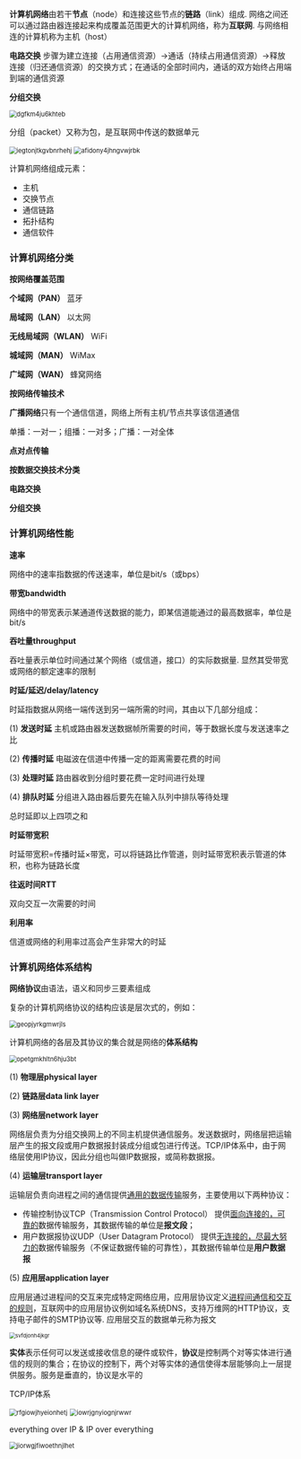 **计算机网络**由若干**节点**（node）和连接这些节点的**链路**（link）组成. 网络之间还可以通过路由器连接起来构成覆盖范围更大的计算机网络，称为**互联网**. 与网络相连的计算机称为主机（host）

**电路交换** 步骤为建立连接（占用通信资源）→通话（持续占用通信资源）→释放连接（归还通信资源）的交换方式；在通话的全部时间内，通话的双方始终占用端到端的通信资源

**分组交换** 

<img src="C:\Users\Xiao Yuxuan\Documents\pic\dgfkm4ju6khteb.PNG" alt="dgfkm4ju6khteb" style="zoom:80%;" />

分组（packet）又称为包，是互联网中传送的数据单元

<img src="C:\Users\Xiao Yuxuan\Documents\pic\iegtonjtkgvbnrhehj.PNG" alt="iegtonjtkgvbnrhehj" style="zoom:80%;" />

<img src="C:\Users\Xiao Yuxuan\Documents\pic\afidony4jhngvwjrbk.PNG" alt="afidony4jhngvwjrbk" style="zoom:80%;" />





计算机网络组成元素：

+ 主机
+ 交换节点
+ 通信链路
+ 拓扑结构
+ 通信软件



### 计算机网络分类

**按网络覆盖范围**

**个域网（PAN）**	蓝牙

**局域网（LAN）**	以太网

**无线局域网（WLAN）** WiFi

**城域网（MAN）**	WiMax

**广域网（WAN）**	蜂窝网络



**按网络传输技术**

**广播网络**只有一个通信信道，网络上所有主机/节点共享该信道通信

单播：一对一；组播：一对多；广播：一对全体

**点对点传输**



**按数据交换技术分类**

**电路交换**

**分组交换**



### 计算机网络性能

**速率**

网络中的速率指数据的传送速率，单位是bit/s（或bps）

**带宽bandwidth**

网络中的带宽表示某通道传送数据的能力，即某信道能通过的最高数据率，单位是bit/s

**吞吐量throughput**

吞吐量表示单位时间通过某个网络（或信道，接口）的实际数据量. 显然其受带宽或网络的额定速率的限制

**时延/延迟/delay/latency**

时延指数据从网络一端传送到另一端所需的时间，其由以下几部分组成：

(1) **发送时延** 主机或路由器发送数据帧所需要的时间，等于数据长度与发送速率之比

(2) **传播时延** 电磁波在信道中传播一定的距离需要花费的时间

(3) **处理时延** 路由器收到分组时要花费一定时间进行处理

(4) **排队时延** 分组进入路由器后要先在输入队列中排队等待处理

总时延即以上四项之和

**时延带宽积**

时延带宽积=传播时延×带宽，可以将链路比作管道，则时延带宽积表示管道的体积，也称为链路长度

**往返时间RTT**

双向交互一次需要的时间

**利用率**

信道或网络的利用率过高会产生非常大的时延



### 计算机网络体系结构

**网络协议**由语法，语义和同步三要素组成

复杂的计算机网络协议的结构应该是层次式的，例如：

<img src="C:\Users\Xiao Yuxuan\Documents\pic\geopjyrkgmwrjls.PNG" alt="geopjyrkgmwrjls" style="zoom:80%;" />

计算机网络的各层及其协议的集合就是网络的**体系结构**

<img src="C:\Users\Xiao Yuxuan\Documents\pic\opetgmkhltn6hju3bt.PNG" alt="opetgmkhltn6hju3bt" style="zoom:80%;" />

(1) **物理层physical layer**



(2) **链路层data link layer**



(3) **网络层network layer**

网络层负责为分组交换网上的不同主机提供通信服务。发送数据时，网络层把运输层产生的报文段或用户数据报封装成分组或包进行传送。TCP/IP体系中，由于网络层使用IP协议，因此分组也叫做IP数据报，或简称数据报。

(4) **运输层transport layer**

运输层负责向进程之间的通信提供<u>通用的数据传输</u>服务，主要使用以下两种协议：

+ 传输控制协议TCP（Transmission Control Protocol） 提供<u>面向连接的，可靠的</u>数据传输服务，其数据传输的单位是**报文段**；
+ 用户数据报协议UDP（User Datagram Protocol） 提供<u>无连接的，尽最大努力的</u>数据传输服务（不保证数据传输的可靠性），其数据传输单位是**用户数据报**

(5) **应用层application layer**

应用层通过进程间的交互来完成特定网络应用，应用层协议定义<u>进程间通信和交互的规则</u>，互联网中的应用层协议例如域名系统DNS，支持万维网的HTTP协议，支持电子邮件的SMTP协议等. 应用层交互的数据单元称为报文

<img src="C:\Users\Xiao Yuxuan\Documents\pic\svfdjonh4jkgr.PNG" alt="svfdjonh4jkgr" style="zoom:67%;" />

**实体**表示任何可以发送或接收信息的硬件或软件，**协议**是控制两个对等实体进行通信的规则的集合；在协议的控制下，两个对等实体的通信使得本层能够向上一层提供服务。服务是垂直的，协议是水平的

TCP/IP体系

<img src="C:\Users\Xiao Yuxuan\Documents\pic\rfgiowjhyeionhetj.PNG" alt="rfgiowjhyeionhetj" style="zoom:80%;" />

<img src="C:\Users\Xiao Yuxuan\Documents\pic\iowrjgnyiognjrwwr.PNG" alt="iowrjgnyiognjrwwr" style="zoom:80%;" />

everything over IP & IP over everything

<img src="C:\Users\Xiao Yuxuan\Documents\pic\jiorwgjfiwoethnjlhet.PNG" alt="jiorwgjfiwoethnjlhet" style="zoom:80%;" />

